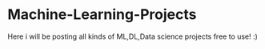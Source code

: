 # Machine-Learning-Projects
Here i will be posting all kinds of ML,DL,Data science projects free to use! :)
